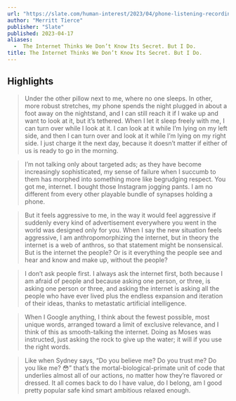 ```yaml
---
url: "https://slate.com/human-interest/2023/04/phone-listening-recording-loneliness-online-dating.html"
author: "Merritt Tierce"
publisher: "Slate"
published: 2023-04-17
aliases:
  -  The Internet Thinks We Don’t Know Its Secret. But I Do.
title: The Internet Thinks We Don’t Know Its Secret. But I Do.
---
```


## Highlights
> Under the other pillow next to me, where no one sleeps. In other, more robust stretches, my phone spends the night plugged in about a foot away on the nightstand, and I can still reach it if I wake up and want to look at it, but it’s tethered. When I let it sleep freely with me, I can turn over while I look at it. I can look at it while I’m lying on my left side, and then I can turn over and look at it while I’m lying on my right side. I just charge it the next day, because it doesn’t matter if either of us is ready to go in the morning.

> I’m not talking only about targeted ads; as they have become increasingly sophisticated, my sense of failure when I succumb to them has morphed into something more like begrudging respect. You got me, internet. I bought those Instagram jogging pants. I am no different from every other playable bundle of synapses holding a phone.

> But it feels aggressive to me, in the way it would feel aggressive if suddenly every kind of advertisement everywhere you went in the world was designed only for you. When I say the new situation feels aggressive, I am anthropomorphizing the internet, but in theory the internet is a web of anthros, so that statement might be nonsensical. But is the internet the people? Or is it everything the people see and hear and know and make up, without the people?

> I don’t ask people first. I always ask the internet first, both because I am afraid of people and because asking one person, or three, is asking one person or three, and asking the internet is asking all the people who have ever lived plus the endless expansion and iteration of their ideas, thanks to metastatic artificial intelligence.

> When I Google anything, I think about the fewest possible, most unique words, arranged toward a limit of exclusive relevance, and I think of this as smooth-talking the internet. Doing as Moses was instructed, just asking the rock to give up the water; it will if you use the right words.

> Like when Sydney says, “Do you believe me? Do you trust me? Do you like me? 😳” that’s the mortal-biological-primate unit of code that underlies almost all of our actions, no matter how they’re flavored or dressed. It all comes back to do I have value, do I belong, am I good pretty popular safe kind smart ambitious relaxed enough.

